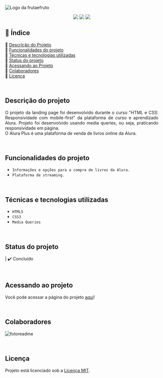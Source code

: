 ![Logo da frutaefruto](https://user-images.githubusercontent.com/86852698/182039029-4bc30141-6a7c-4ea3-ac52-c928a618cd5b.jpg)


<p align="center">
  <img src="http://img.shields.io/static/v1?label=STATUS&message=finished&color=GREEN&style=for-the-badge"/>
  <img src="http://img.shields.io/static/v1?label=responsive&message=yes&color=GREEN&style=for-the-badge"/>
  <img src="http://img.shields.io/static/v1?label=future%20modifications&message=no&color=orange&style=for-the-badge"/>
</p>


## 📎 Índice 
🔹 [Descrição do Projeto](#descrição-do-projeto)<br>
🔹 [Funcionalidades do projeto](#funcionalidades-do-projeto)<br>
🔹 [Técnicas e tecnologias utilizadas](#técnicas-e-tecnologias-utilizadas)<br>
🔹 [Status do projeto](#status-do-projeto)<br>
🔹 [Acessando ao Projeto](#acessando-ao-projeto)<br>
🔹 [Colaboradores](#colaboradores)<br>
🔹 [Licença](#licença)<br>

<br>

## Descrição do projeto 
<p align="justify">
  O projeto da landing page foi desenvolvido durante o curso "HTML e CSS: Responsividade com mobile-first" da plataforma de curso e aprendizado Alura. Projeto foi desenvolvido usando media queries, ou seja, praticando responsividade em página.
  <br>
O Alura Plus é uma plataforma de venda de livros online da Alura.
</p>

<br>

##  Funcionalidades do projeto
- ``Informações e opções para a compra de livros da Alura.``
- ``Plataforma de streaming.``

<br>

## Técnicas e tecnologias utilizadas
- ``HTML5``
- ``CSS3``
- ``Media Queries``

<br>

## Status do projeto
| ✔️ Concluído

<br>

## Acessando ao projeto
Você pode acessar a página do projeto [aqui](https://alura-books-tawny.vercel.app//)!

<br>

## Colaboradores
![fotoreadme](https://user-images.githubusercontent.com/86852698/182039502-6732fd18-962f-4ed8-8a9f-e5913ee1e0e3.jpg)

<br>

## Licença
Projeto está licenciado sob a [Licença MIT](https://github.com/fellypebardales/alura-books/blob/51e9e5a47093aa6bf1e1884a4adb7e639e2ce11c/licenca.txt).
